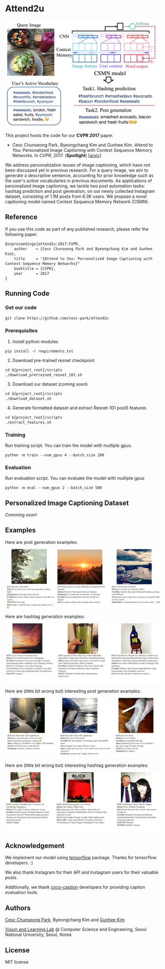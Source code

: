 # Attend2u

![alt tag](./assets/attend2u_cvpr.png)

This project hosts the code for our **CVPR 2017** paper.

- Cesc Chunseong Park, Byeongchang Kim and Gunhee Kim. *Attend to You*: Personalized Image Captioning with Context Sequence Memory Networks. In *CVPR*, 2017. (**Spotlight**) [[arxiv]](https://arxiv.org/abs/1704.06485)

We address personalization issues of image captioning, which have not been discussed yet in previous research.
For a query image, we aim to generate a descriptive sentence, accounting for prior knowledge such as the user's active vocabularies in previous documents.
As applications of personalized image captioning, we tackle two post automation tasks: hashtag prediction and post generation, on our newly collected Instagram dataset, consisting of 1.1M posts from 6.3K users.
We propose a novel captioning model named Context Sequence Memory Network (CSMN).

## Reference

If you use this code as part of any published research, please refer the following paper.

```
@inproceedings{attend2u:2017:CVPR,
    author    = {Cesc Chunseong Park and Byeongchang Kim and Gunhee Kim},
    title     = "{Attend to You: Personalized Image Captioning with Context Sequence Memory Networks}"
    booktitle = {CVPR},
    year      = 2017
}
```

## Running Code

### Get our code

```
git clone https://github.com/cesc-park/attend2u
```

### Prerequisites

1. Install python modules

```
pip install -r requirements.txt
```

2. Download pre-trained resnet checkpoint

```
cd ${project_root}/scripts
./download_pretrained_resnet_101.sh
```

3. Download our dataset (*coming soon*)

```
cd ${project_root}/scripts
./download_dataset.sh
```

4. Generate formatted dataset and extract Resnet-101 pool5 features

```
cd ${project_root}/scripts
./extract_features.sh
```

### Training

Run training script.
You can train the model with multiple gpus.

```
python -m train --num_gpus 4 --batch_size 200
```

### Evaluation

Run evaluation script.
You can evaluate the model with multiple gpus

```
python -m eval --num_gpus 2 --batch_size 500
```

## Personalized Image Captioning Dataset

*Comming soon!*

## Examples

Here are post generation examples:

![alt tag](./assets/post_example_1-1.png)

Here are hashtag generation examples:

![alt tag](./assets/hash_example_1-1.png)

Here are (little bit wrong but) interesting post generation examples:

![alt tag](./assets/post_example_interest_3-1.png)

Here are (little bit wrong but) interesting hashtag generation examples:

![alt tag](./assets/hash_example_interest_1-1.png)



## Acknowledgement

We implement our model using [tensorflow](http://tensorflow.org) package. Thanks for tensorflow developers. :)

We also thank Instagram for their API and Instagram users for their valuable posts.

Additionally, we thank [coco-caption](https://github.com/tylin/coco-caption) developers for providing caption evaluation tools.

## Authors

[Cesc Chunseong Park](http://vision.snu.ac.kr/cesc/), Byeongchang Kim and [Gunhee Kim](http://www.cs.cmu.edu/~gunhee/)

[Vision and Learning Lab](http://vision.snu.ac.kr/) @ Computer Science and Engineering, Seoul National University, Seoul, Korea

## License

MIT license
